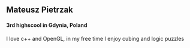 
## Mateusz Pietrzak

#### 3rd highscool in Gdynia, Poland

I love c++ and OpenGL, in my free time I enjoy cubing and logic puzzles

<!---
MateuszPietrzak/MateuszPietrzak is a ✨ special ✨ repository because its `README.md` (this file) appears on your GitHub profile.
You can click the Preview link to take a look at your changes.
--->
